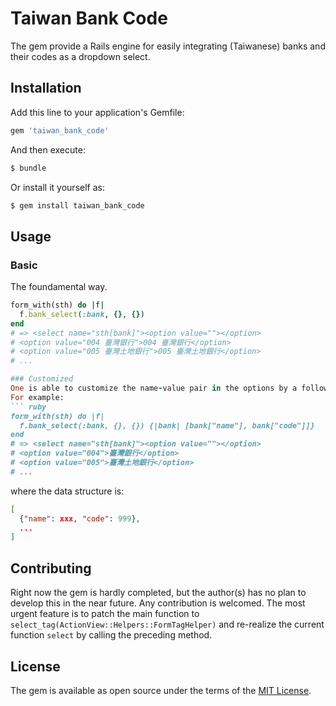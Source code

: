 # Taiwan Bank Code
The gem provide a Rails engine for easily integrating (Taiwanese) banks and their codes as a dropdown select.

## Installation
Add this line to your application's Gemfile:

```ruby
gem 'taiwan_bank_code'
```

And then execute:
```bash
$ bundle
```

Or install it yourself as:
```bash
$ gem install taiwan_bank_code
```

## Usage

### Basic
The foundamental way.
``` ruby
form_with(sth) do |f|
  f.bank_select(:bank, {}, {})
end
# => <select name="sth[bank]"><option value=""></option>
# <option value="004 臺灣銀行">004 臺灣銀行</option>
# <option value="005 臺灣土地銀行">005 臺灣土地銀行</option>
# ...

### Customized
One is able to customize the name-value pair in the options by a following block.
For example:
``` ruby
form_with(sth) do |f|
  f.bank_select(:bank, {}, {}) {|bank| [bank["name"], bank["code"]]}
end
# => <select name="sth[bank]"><option value=""></option>
# <option value="004">臺灣銀行</option>
# <option value="005">臺灣土地銀行</option>
# ...
```
where the data structure is:
``` json
[
  {"name": xxx, "code": 999},
  ...
]
```

## Contributing
Right now the gem is hardly completed, but the author(s) has no plan to develop this in the near future. Any contribution is welcomed. The most urgent feature is to patch the main function to `select_tag(ActionView::Helpers::FormTagHelper)` and re-realize the current function `select` by calling the preceding method.

## License
The gem is available as open source under the terms of the [MIT License](https://opensource.org/licenses/MIT).
